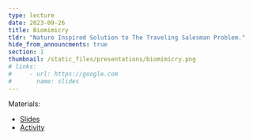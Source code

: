```yaml
---
type: lecture
date: 2023-09-26
title: Biomimicry
tldr: "Nature Inspired Solution to The Traveling Salesman Problem."
hide_from_announcments: true
section: 1
thumbnail: /static_files/presentations/biomimicry.png
# links:
#     - url: https://google.com
#       name: slides
---
```


Materials:

- [Slides](https://drive.google.com/file/d/1zGIs_xHGb4VuctR2bQp3VgMC7H8HY60y/view?usp=sharing)
- [Activity](https://drive.google.com/file/d/1WShFS-XrPKx3TxyPcoxMxYZ4E8q4Rkvd/view?usp=sharing)
